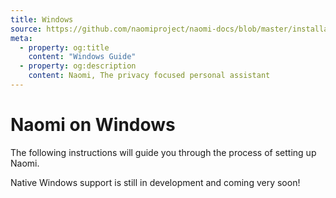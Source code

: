 ```yaml
---
title: Windows
source: https://github.com/naomiproject/naomi-docs/blob/master/installation/windows.md
meta:
  - property: og:title
    content: "Windows Guide"
  - property: og:description
    content: Naomi, The privacy focused personal assistant
---
```


# Naomi on Windows

The following instructions will guide you through the process of setting up Naomi.

Native Windows support is still in development and coming very soon!

<DocPreviousVersions/>
<EditPageLink/>
